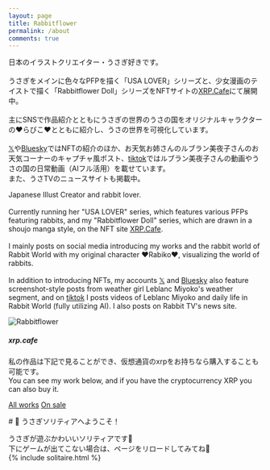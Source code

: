 ```yaml
---
layout: page
title: Rabbitflower
permalink: /about
comments: true
---
```


<div class="row justify-content-between">
<div class="col-md-8 pr-5">

<p>日本のイラストクリエイター・うさぎ好きです。<br>
<br>
うさぎをメインに色々なPFPを描く「USA LOVER」シリーズと、少女漫画のテイストで描く「Rabbitflower Doll」シリーズをNFTサイトの<a href="https://xrp.cafe/ja/collection/rabbitflower/">XRP.Cafe</a>にて展開中。<br>
<br>
主にSNSで作品紹介とともにうさぎの世界のうさの国をオリジナルキャラクターの❤らびこ❤とともに紹介し、うさの世界を可視化しています。<br> 
  <br>
<a href="https://twitter.com/RabiHouse">𝕏</a>や<a href="https://bsky.app/profile/timothy.rabbitflowerdiary.com">Bluesky</a>ではNFTの紹介のほか、お天気お姉さんのルブラン美夜子さんのお天気コーナーのキャプチャ風ポスト、<a href="https://lite.tiktok.com/t/ZSHWBnpXpFTBQ-vwO9b/">tiktok</a>ではルブラン美夜子さんの動画やうさの国の日常動画（AIフル活用）を載せています。<br>  
また、うさTVのニュースサイトも掲載中。</p>

<p>Japanese Illust Creator and rabbit lover.<br>
<br>
Currently running her "USA LOVER" series, which features various PFPs featuring rabbits, and my "Rabbitflower Doll" series, which are drawn in a shoujo manga style, on the NFT site <a href="https://xrp.cafe/ja/collection/rabbitflower/">XRP.Cafe</a>.<br>
<br>
I mainly posts on social media introducing my works and the rabbit world of Rabbit World with my original character ❤Rabiko❤, visualizing the world of rabbits.<br> 
 <br>
In addition to introducing NFTs, my accounts <a href="https://twitter.com/RabiHouse">𝕏</a> and <a href="https://bsky.app/profile/timothy.rabbitflowerdiary.com">Bluesky</a> also feature screenshot-style posts from weather girl Leblanc Miyoko's weather segment, and on <a href="https://lite.tiktok.com/t/ZSHWBnpXpFTBQ-vwO9b/">tiktok</a> I posts videos of Leblanc Miyoko and daily life in Rabbit World (fully utilizing AI).   
I also posts on Rabbit TV's news site.</p>

<p class="mb-5"><img class="shadow-lg" src="{{site.baseurl}}/assets/images/avatar.png" alt="Rabbitflower" /></p>

</div>

<div class="col-md-4">

<div class="sticky-top sticky-top-80">
<h5>xrp.cafe</h5>

<p>私の作品は下記で見ることができ、仮想通貨のxrpをお持ちなら購入することも可能です。<br>
You can see my work below, and if you have the cryptocurrency XRP you can also buy it.</p>

<a target="_blank" href="https://xrp.cafe/ja/collection/rabbitflower/" class="btn btn-primary">All works</a> 
<a img class="shadow-lg" src="{{site.baseurl}}/assets/images/avatar.png" alt="Rabbitflower" />
<a target="_blank" href="https://xrp.cafe/usercollection/rD1m8grMwc2LX4Qb218vbrua7JKmFqandH/rD1m8grMwc2LX4Qb218vbrua7JKmFqandH/1" class="btn btn-success">On sale</a> 
<a img class="shadow-lg" src="{{site.baseurl}}/assets/images/avatar.png" alt="Rabbitflower" />

</div>
</div>
<div># 🐰 うさぎソリティアへようこそ！

うさぎが遊ぶかわいいソリティアです🌸    
下にゲームが出てこない場合は、ページをリロードしてみてね🐇  
{% include solitaire.html %}</div>
</div>

</div>

